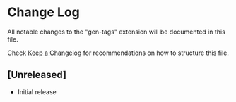 # Change Log

All notable changes to the "gen-tags" extension will be documented in this file.

Check [Keep a Changelog](http://keepachangelog.com/) for recommendations on how to structure this file.

## [Unreleased]

- Initial release